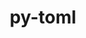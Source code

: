 ---
title: "py-toml"
layout: cache
categories: [package, v0.18]
meta: {"versions": ["0.10.2"], "compilers": ["gcc@=7.5.0"], "oss": ["ubuntu18.04"], "platforms": ["linux"], "targets": ["x86_64"], "stacks": ["e4s"], "num_specs": 2, "num_specs_by_stack": {"e4s": 2}}
spec_details: [{"hash": "enjlgts6fc7xzcowwlzzpwsgospe3bgo", "compiler": "gcc@=7.5.0", "versions": ["0.10.2"], "os": "ubuntu18.04", "platform": "linux", "target": "x86_64", "variants": [], "stacks": ["e4s"], "size": "-", "tarball": "https://binaries.spack.io/releases/v0.18/build_cache/linux-ubuntu18.04-x86_64/gcc-7.5.0/py-toml-0.10.2/linux-ubuntu18.04-x86_64-gcc-7.5.0-py-toml-0.10.2-enjlgts6fc7xzcowwlzzpwsgospe3bgo.spack"}, {"hash": "qxcjlnhyr3qa3xxfun35tqodwlsh6u2t", "compiler": "gcc@=7.5.0", "versions": ["0.10.2"], "os": "ubuntu18.04", "platform": "linux", "target": "x86_64", "variants": [], "stacks": ["e4s"], "size": "-", "tarball": "https://binaries.spack.io/releases/v0.18/build_cache/linux-ubuntu18.04-x86_64/gcc-7.5.0/py-toml-0.10.2/linux-ubuntu18.04-x86_64-gcc-7.5.0-py-toml-0.10.2-qxcjlnhyr3qa3xxfun35tqodwlsh6u2t.spack"}]
---